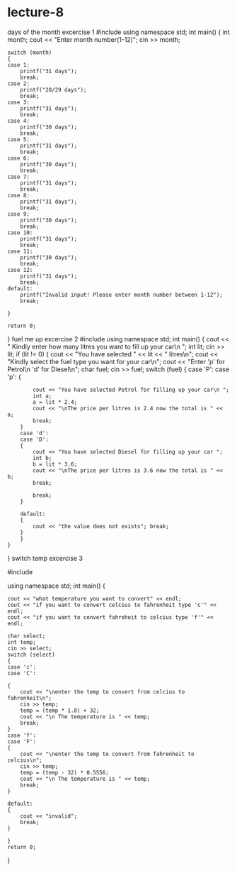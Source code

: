 # lecture-8
days of the month excercise 1
#include <iostream>
using namespace std;
int main()
{
    int month;
    cout << "Enter month number(1-12)";
    cin >> month;

    switch (month)
    {
    case 1:
        printf("31 days");
        break;
    case 2:
        printf("28/29 days");
        break;
    case 3:
        printf("31 days");
        break;
    case 4:
        printf("30 days");
        break;
    case 5:
        printf("31 days");
        break;
    case 6:
        printf("30 days");
        break;
    case 7:
        printf("31 days");
        break;
    case 8:
        printf("31 days");
        break;
    case 9:
        printf("30 days");
        break;
    case 10:
        printf("31 days");
        break;
    case 11:
        printf("30 days");
        break;
    case 12:
        printf("31 days");
        break;
    default:
        printf("Invalid input! Please enter month number between 1-12");
        break;

    }

    return 0;
}
fuel me up excercise 2
    #include <iostream>
using namespace std;
int main()
{
    cout << " Kindly enter how many litres you want to fill up your car\n ";
    int lit;
    cin >> lit;
    if (lit != 0)
    {
        cout << "You have selected " << lit << " litres\n";
        cout << "Kindly select the fuel type you want for your car\n";
        cout << "Enter 'p' for Petrol\n 'd' for Diesel\n";
        char fuel;
        cin >> fuel;
        switch (fuel)
        {
        case 'P':
        case 'p':
        {

            cout << "You have selected Petrol for filling up your car\n ";
            int a;
            a = lit * 2.4;
            cout << "\nThe price per litres is 2.4 now the total is " << a;
            break;
        }
        case 'd':
        case 'D':
        {
            cout << "You have selected Diesel for filling up your car ";
            int b;
            b = lit * 3.6;
            cout << "\nThe price per litres is 3.6 now the total is " << b;
            break;

            break;
        }

        default:
        {
            cout << "the value does not exists"; break;
        }
        }
    }


}
switch temp excercise 3
    

#include <iostream>

using namespace std;
int main()
{

	cout << "what temperature you want to convert" << endl;
	cout << "if you want to convert celcius to fahrenheit type 'c'" << endl;
	cout << "if you want to convert fahreheit to celcius type 'f'" << endl;

	char select;
	int temp;
	cin >> select;
	switch (select)
	{
	case 'c':
	case 'C':

	{
		cout << "\nenter the temp to convert from celcius to fahrenheit\n";
		cin >> temp;
		temp = (temp * 1.8) + 32;
		cout << "\n The temperature is " << temp;
		break;
	}
	case 'f':
	case 'F':
	{
		cout << "\nenter the temp to convert from fahrenheit to celcius\n";
		cin >> temp;
		temp = (temp - 32) * 0.5556;
		cout << "\n The temperature is " << temp;
		break;
	}

	default:
	{
		cout << "invalid";
		break;
	}

	}
	return 0;
}


